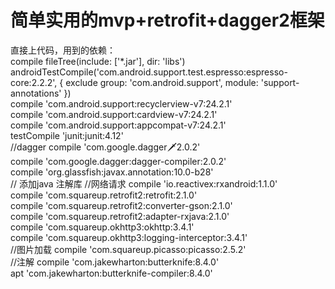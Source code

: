# 简单实用的mvp+retrofit+dagger2框架<br>   
 直接上代码，用到的依赖：<br>
    compile fileTree(include: ['*.jar'], dir: 'libs')<br>
    androidTestCompile('com.android.support.test.espresso:espresso-core:2.2.2', {
        exclude group: 'com.android.support', module: 'support-annotations'
    })<br>
    compile 'com.android.support:recyclerview-v7:24.2.1'<br>
    compile 'com.android.support:cardview-v7:24.2.1'<br>
    compile 'com.android.support:appcompat-v7:24.2.1'<br>
    testCompile 'junit:junit:4.12'<br>
    //dagger
    compile 'com.google.dagger:dagger:2.0.2'<br>
    compile 'com.google.dagger:dagger-compiler:2.0.2'<br>
    compile 'org.glassfish:javax.annotation:10.0-b28'<br>
    // 添加java 注解库
    //网络请求
    compile 'io.reactivex:rxandroid:1.1.0'<br>
    compile 'com.squareup.retrofit2:retrofit:2.1.0'<br>
    compile 'com.squareup.retrofit2:converter-gson:2.1.0'<br>
    compile 'com.squareup.retrofit2:adapter-rxjava:2.1.0'<br>
    compile 'com.squareup.okhttp3:okhttp:3.4.1'<br>
    compile 'com.squareup.okhttp3:logging-interceptor:3.4.1'<br>
    //图片加载
    compile 'com.squareup.picasso:picasso:2.5.2'<br>
    //注解
    compile 'com.jakewharton:butterknife:8.4.0'<br>
    apt 'com.jakewharton:butterknife-compiler:8.4.0'<br>
